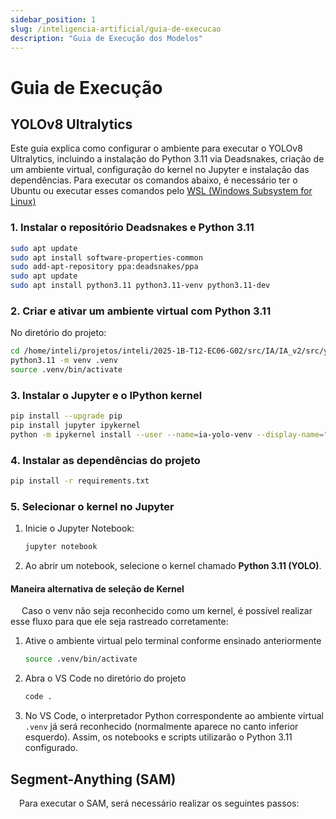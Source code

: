 ```yaml
---
sidebar_position: 1
slug: /inteligencia-artificial/guia-de-execucao
description: "Guia de Execução dos Modelos"
---
```


# Guia de Execução

## YOLOv8 Ultralytics

Este guia explica como configurar o ambiente para executar o YOLOv8 Ultralytics, incluindo a instalação do Python 3.11 via Deadsnakes, criação de um ambiente virtual, configuração do kernel no Jupyter e instalação das dependências. Para executar os comandos abaixo, é necessário ter o Ubuntu ou executar esses comandos pelo [WSL (Windows Subsystem for Linux)](https://learn.microsoft.com/pt-br/windows/wsl/install)

### 1. Instalar o repositório Deadsnakes e Python 3.11

```bash
sudo apt update
sudo apt install software-properties-common
sudo add-apt-repository ppa:deadsnakes/ppa
sudo apt update
sudo apt install python3.11 python3.11-venv python3.11-dev
```

### 2. Criar e ativar um ambiente virtual com Python 3.11

No diretório do projeto:

```bash
cd /home/inteli/projetos/inteli/2025-1B-T12-EC06-G02/src/IA/IA_v2/src/yolo
python3.11 -m venv .venv
source .venv/bin/activate
```

### 3. Instalar o Jupyter e o IPython kernel

```bash
pip install --upgrade pip
pip install jupyter ipykernel
python -m ipykernel install --user --name=ia-yolo-venv --display-name="Python 3.11 (YOLO)"
```

### 4. Instalar as dependências do projeto

```bash
pip install -r requirements.txt
```

### 5. Selecionar o kernel no Jupyter

1. Inicie o Jupyter Notebook:
    ```bash
    jupyter notebook
    ```
2. Ao abrir um notebook, selecione o kernel chamado **Python 3.11 (YOLO)**.

#### Maneira alternativa de seleção de Kernel
&emsp; Caso o venv não seja reconhecido como um kernel, é possível realizar esse fluxo para que ele seja rastreado corretamente:

1. Ative o ambiente virtual pelo terminal conforme ensinado anteriormente
    ```bash
    source .venv/bin/activate
    ```

2. Abra o VS Code no diretório do projeto
    ```bash
    code .
    ```

3. No VS Code, o interpretador Python correspondente ao ambiente virtual `.venv` já será reconhecido (normalmente aparece no canto inferior esquerdo). Assim, os notebooks e scripts utilizarão o Python 3.11 configurado.


## Segment-Anything (SAM)
&emsp;Para executar o SAM, será necessário realizar os seguintes passos: